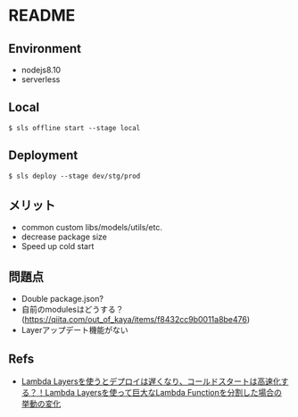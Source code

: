 # README

## Environment

- nodejs8.10
- serverless

## Local

```
$ sls offline start --stage local
```

## Deployment

```
$ sls deploy --stage dev/stg/prod
```

## メリット

- common custom libs/models/utils/etc.
- decrease package size
- Speed up cold start

## 問題点

- Double package.json?
- 自前のmodulesはどうする？  
  (https://qiita.com/out_of_kaya/items/f8432cc9b0011a8be476)
- Layerアップデート機能がない

## Refs

- [Lambda Layersを使うとデプロイは遅くなり、コールドスタートは高速化する？！Lambda Layersを使って巨大なLambda Functionを分割した場合の挙動の変化](https://dev.classmethod.jp/server-side/serverless/big-lambda-function-vs-use-layer/)

